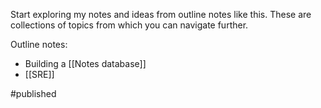 Start exploring my notes and ideas from outline notes like this. These are collections of topics from which you can navigate further.

Outline notes:
- Building a [[Notes database]]
- [[SRE]]


#published 
